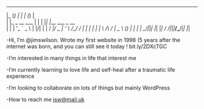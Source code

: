    ___ _             _    _ _ _                 
  |_  (_)           | |  | (_) |                
    | |_ _ __ ___   | |  | |_| |___  ___  _ __  
    | | | '_ ` _ \  | |/\| | | / __|/ _ \| '_ \ 
/\__/ / | | | | | | \  /\  / | \__ \ (_) | | | |
\____/|_|_| |_| |_|  \/  \/|_|_|___/\___/|_| |_|
                                                
                                                





-Hi, I’m @jimswilson. Wrote my first website in 1998 (5 years after the internet was born, and you can still see it today ! bit.ly/2DXcTGC

-I’m interested in many things in life that interest me

-I’m currently learning to love life and self-heal after a traumatic life experience

-I’m looking to collaborate on lots of things but mainly WordPress

-How to reach me jsw@mail.uk

<!---
jimswilson/jimswilson is a ✨ special ✨ repository because its `README.md` (this file) appears on your GitHub profile.
You can click the Preview link to take a look at your changes.
--->
